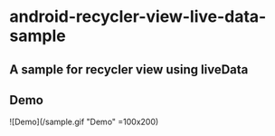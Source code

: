 # android-recycler-view-live-data-sample
## A sample for recycler view using liveData 

## Demo
![Demo](/sample.gif "Demo" =100x200)
